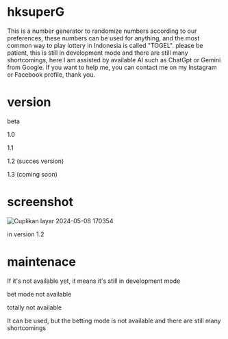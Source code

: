 # hksuperG

This is a number generator to randomize numbers according to our preferences, these numbers can be used for anything, and the most common way to play lottery in Indonesia is called "TOGEL". please be patient, this is still in development mode and there are still many shortcomings, here I am assisted by available AI such as ChatGpt or Gemini from Google. If you want to help me, you can contact me on my Instagram or Facebook profile, thank you.

# version

beta

1.0

1.1

1.2 (succes version)

1.3 (coming soon)


# screenshot
![Cuplikan layar 2024-05-08 170354](https://github.com/kingashari/hksuperG/assets/144193006/75cefade-aa2e-4d2c-8007-5b85e5ae416f)

in version 1.2

# maintenace
If it's not available yet, it means it's still in development mode

bet mode not available

totally not available

It can be used, but the betting mode is not available and there are still many shortcomings


